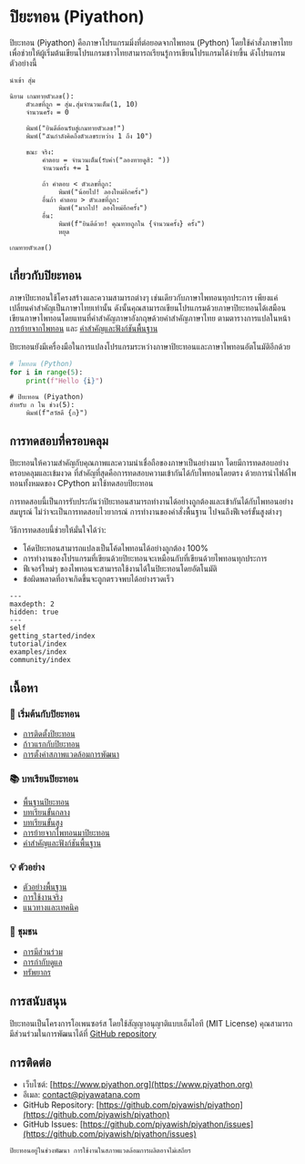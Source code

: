 # ปิยะทอน (Piyathon)

ปิยะทอน (Piyathon) คือภาษาโปรแกรมมิ่งที่ต่อยอดจากไพทอน (Python) โดยใช้คำสั่งภาษาไทย เพื่อช่วยให้ผู้เริ่มต้นเขียนโปรแกรมชาวไทยสามารถเรียนรู้การเขียนโปรแกรมได้ง่ายขึ้น ดังโปรแกรมตัวอย่างนี้

```piyathon
นำเข้า สุ่ม

นิยาม เกมทายตัวเลข():
    ตัวเลขที่ถูก = สุ่ม.สุ่มจำนวนเต็ม(1, 10)
    จำนวนครั้ง = 0

    พิมพ์("ยินดีต้อนรับสู่เกมทายตัวเลข!")
    พิมพ์("ฉันกำลังคิดถึงตัวเลขระหว่าง 1 ถึง 10")

    ขณะ จริง:
        คำตอบ = จำนวนเต็ม(รับค่า("ลองทายดูสิ: "))
        จำนวนครั้ง += 1

        ถ้า คำตอบ < ตัวเลขที่ถูก:
            พิมพ์("น้อยไป! ลองใหม่อีกครั้ง")
        อื่นถ้า คำตอบ > ตัวเลขที่ถูก:
            พิมพ์("มากไป! ลองใหม่อีกครั้ง")
        อื่น:
            พิมพ์(f"ยินดีด้วย! คุณทายถูกใน {จำนวนครั้ง} ครั้ง")
            หยุด

เกมทายตัวเลข()
```

## เกี่ยวกับปิยะทอน

ภาษาปิยะทอนใช้โครงสร้างและความสามารถต่างๆ เช่นเดียวกับภาษาไพทอนทุกประการ เพียงแค่เปลี่ยนคำสำคัญเป็นภาษาไทยเท่านั้น ดังนั้นคุณสามารถเขียนโปรแกรมด้วยภาษาปิยะทอนได้เสมือนเขียนภาษาไพทอนโดยแทนที่คำสำคัญภาษาอังกฤษด้วยคำสำคัญภาษาไทย ตามตารางการแปลในหน้า [การย้ายจากไพทอน](tutorial/migration.md) และ [คำสำคัญและฟังก์ชันพื้นฐาน](tutorial/keywords.md)

ปิยะทอนยังมีเครื่องมือในการแปลงโปรแกรมระหว่างภาษาปิยะทอนและภาษาไพทอนอัตโนมัติอีกด้วย

```python
# ไพทอน (Python)
for i in range(5):
    print(f"Hello {i}")
```

```piyathon
# ปิยะทอน (Piyathon)
สำหรับ ก ใน ช่วง(5):
    พิมพ์(f"สวัสดี {ก}")
```

## การทดสอบที่ครอบคลุม

ปิยะทอนให้ความสำคัญกับคุณภาพและความน่าเชื่อถือของภาษาเป็นอย่างมาก โดยมีการทดสอบอย่างครอบคลุมและเข้มงวด ที่สำคัญที่สุดคือการทดสอบความเข้ากันได้กับไพทอนโดยตรง ด้วยการนำไฟล์ไพทอนทั้งหมดของ CPython มาใช้ทดสอบปิยะทอน

การทดสอบนี้เป็นการรับประกันว่าปิยะทอนสามารถทำงานได้อย่างถูกต้องและเข้ากันได้กับไพทอนอย่างสมบูรณ์ ไม่ว่าจะเป็นการทดสอบไวยากรณ์ การทำงานของคำสั่งพื้นฐาน ไปจนถึงฟีเจอร์ขั้นสูงต่างๆ

วิธีการทดสอบนี้ช่วยให้มั่นใจได้ว่า:

- โค้ดปิยะทอนสามารถแปลงเป็นโค้ดไพทอนได้อย่างถูกต้อง 100%
- การทำงานของโปรแกรมที่เขียนด้วยปิยะทอนจะเหมือนกับที่เขียนด้วยไพทอนทุกประการ
- ฟีเจอร์ใหม่ๆ ของไพทอนจะสามารถใช้งานได้ในปิยะทอนโดยอัตโนมัติ
- ข้อผิดพลาดที่อาจเกิดขึ้นจะถูกตรวจพบได้อย่างรวดเร็ว

```{toctree}
---
maxdepth: 2
hidden: true
---
self
getting_started/index
tutorial/index
examples/index
community/index

```

## เนื้อหา

### 🚀 เริ่มต้นกับปิยะทอน

- [การติดตั้งปิยะทอน](getting_started/installation.md)
- [ก้าวแรกกับปิยะทอน](getting_started/first_steps.md)
- [การตั้งค่าสภาพแวดล้อมการพัฒนา](getting_started/configuration.md)

### 📚 บทเรียนปิยะทอน

- [พื้นฐานปิยะทอน](tutorial/basics.md)
- [บทเรียนขั้นกลาง](tutorial/intermediate.md)
- [บทเรียนขั้นสูง](tutorial/advanced.md)
- [การย้ายจากไพทอนมาปิยะทอน](tutorial/migration.md)
- [คำสำคัญและฟังก์ชันพื้นฐาน](tutorial/keywords.md)

### 💡 ตัวอย่าง

- [ตัวอย่างพื้นฐาน](examples/basic_examples.md)
- [การใช้งานจริง](examples/real_world.md)
- [แนวทางและเทคนิค](examples/cookbook.md)

### 👥 ชุมชน

- [การมีส่วนร่วม](community/contributing.md)
- [การกำกับดูแล](community/governance.md)
- [ทรัพยากร](community/resources.md)

## การสนับสนุน

ปิยะทอนเป็นโครงการโอเพนซอร์ส โดยใช้สัญญาอนุญาติแบบเอ็มไอที (MIT License) คุณสามารถมีส่วนร่วมในการพัฒนาได้ที่ [GitHub repository](https://github.com/piyawish/piyathon)

## การติดต่อ

- เว็บไซต์: [https://www.piyathon.org](https://www.piyathon.org)
- อีเมล: <contact@piyawatana.com>
- GitHub Repository: [https://github.com/piyawish/piyathon](https://github.com/piyawish/piyathon)
- GitHub Issues: [https://github.com/piyawish/piyathon/issues](https://github.com/piyawish/piyathon/issues)

```{note}
ปิยะทอนอยู่ในช่วงพัฒนา การใช้งานในสภาพแวดล้อมการผลิตอาจไม่เสถียร
```
